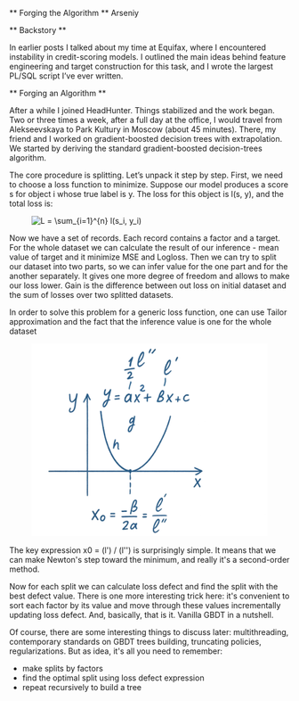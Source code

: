 ** Forging the Algorithm **
Arseniy



** Backstory **

In earlier posts I talked about my time at Equifax, where I encountered instability in credit-scoring models. I outlined the main ideas behind feature engineering and target construction for this task, and I wrote the largest PL/SQL script I’ve ever written.

** Forging an Algorithm **

After a while I joined HeadHunter. Things stabilized and the work began. Two or three times a week, after a full day at the office, I would travel from Alekseevskaya to Park Kultury in Moscow (about 45 minutes). There, my friend and I worked on gradient-boosted decision trees with extrapolation. We started by deriving the standard gradient-boosted decision-trees algorithm.

The core procedure is splitting. Let’s unpack it step by step. First, we need to choose a loss function to minimize. Suppose our model produces a score s for object i whose true label is y. The loss for this object is l(s, y), and the total loss is:

<figure class="eq-block">
  <img src="./assets/eq-main_v314.png" alt="L = \sum_{i=1}^{n} l(s_i, y_i)" />
</figure>

Now we have a set of records. Each record contains a factor and a target. For the whole dataset we can calculate the result of our inference - mean value of target and it minimize MSE and Logloss. Then we can try to split our dataset into two parts, so we can infer value for the one part and for the another separately. It gives one more degree of freedom and allows to make our loss lower. Gain is the difference between out loss on initial dataset and the sum of losses over two splitted datasets.

In order to solve this problem for a generic loss function, one can use Tailor approximation and the fact that the inference value is one for the whole dataset 

<figure class="eq-illustration">
  <img src="./assets/parabolic-minimum.webp" alt="Quadratic approximation of the loss surface" />
</figure>

The key expression x0 = (l') / (l'') is surprisingly simple. It means that we can make Newton's step toward the minimum, and really it's a second-order method.

Now for each split we can calculate loss defect and find the split with the best defect value. There is one more interesting trick here: it's convenient to sort each factor by its value and move through these values incrementally updating loss defect. And, basically, that is it. Vanilla GBDT in a nutshell.

Of course, there are some interesting things to discuss later: multithreading, contemporary standards on GBDT trees building, truncating policies, regularizations. But as idea, it's all you need to remember:
* make splits by factors
* find the optimal split using loss defect expression
* repeat recursively to build a tree
